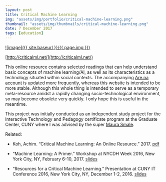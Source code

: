 ```yaml
---
layout: post
title: Critical Machine Learning
img: "assets/img/portfolio/critical-machine-learning.png"
thumbnail: "assets/img/thumbnails/critical-machine-learning.png"
date: 7 December 2017
tags: [education]
---
```


[![image]({{ site.baseurl }}/{{ page.img }})](http://criticalml.net/)

[http://criticalml.net/](http://criticalml.net/)

This online resource contains selected readings that can help understand basic concepts of machine learning/AI, as well as its characteristics as a technology situated within social contexts. The accompanying [Are.na account](https://www.are.na/critical-machine-learning/) is updated more frequently, whereas this website is intended to be more stable. Although this whole thing is intended to serve as a temporary meta-resource amidst a rapidly changing socio-technological environment, so may become obsolete very quickly. I only hope this is useful in the meantime.

This project was initially conducted as an independent study project for the Interactive Technology and Pedagogy certificate program at the Graduate Center, CUNY where I was advised by the super [Maura Smale](https://maurasmale.com/). 

Related:

- Koh, Achim. “Critical Machine Learning: An Online Resource.” 2017. [pdf](http://criticalml.net/critical-ml.pdf)

- “Machine Learning: A Primer.” Workshop at NYCDH Week 2016, New York City, NY, February 6-10, 2017. [slides](https://scalarvectortensor.net/assets/cunyitconference16_koh.pdf)

- “Resources for a Critical Machine Learning.” Presentation at CUNY IT Conference 2016, New York City, NY, December 1-2, 2016. [slides](https://scalarvectortensor.net/assets/feb8_nycdh_ml.pdf)